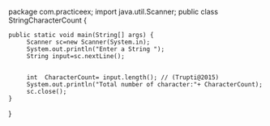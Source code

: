 package com.practiceex;
import java.util.Scanner;
public class StringCharacterCount {

	public static void main(String[] args) {
		 Scanner sc=new Scanner(System.in);
		 System.out.println("Enter a String ");
		 String input=sc.nextLine();
		 
		
		 int  CharacterCount= input.length(); // (Trupti@2015)
		 System.out.println("Total number of character:"+ CharacterCount);
         sc.close();
	}

}
